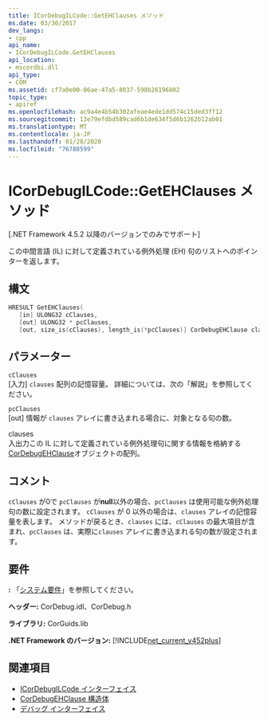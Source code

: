 ```yaml
---
title: ICorDebugILCode::GetEHClauses メソッド
ms.date: 03/30/2017
dev_langs:
- cpp
api_name:
- ICorDebugILCode.GetEHClauses
api_location:
- mscordbi.dll
api_type:
- COM
ms.assetid: cf7a0e00-06ae-47a5-8037-598b26196802
topic_type:
- apiref
ms.openlocfilehash: ac9a4e4b54b302afeae4ede1dd574c15ded3ff12
ms.sourcegitcommit: 13e79efdbd589cad6b1de634f5d6b1262b12ab01
ms.translationtype: MT
ms.contentlocale: ja-JP
ms.lasthandoff: 01/28/2020
ms.locfileid: "76788599"
---
```

# <a name="icordebugilcodegetehclauses-method"></a>ICorDebugILCode::GetEHClauses メソッド
[.NET Framework 4.5.2 以降のバージョンでのみでサポート]  
  
 この中間言語 (IL) に対して定義されている例外処理 (EH) 句のリストへのポインターを返します。  
  
## <a name="syntax"></a>構文  
  
```cpp
HRESULT GetEHClauses(  
   [in] ULONG32 cClauses,  
   [out] ULONG32 * pcClauses,  
   [out, size_is(cClauses), length_is(*pcClauses)] CorDebugEHClause clauses[]);  
```  
  
## <a name="parameters"></a>パラメーター  
 `cClauses`  
 [入力] `clauses` 配列の記憶容量。 詳細については、次の「解説」を参照してください。  
  
 `pcClauses`  
 [out] 情報が `clauses` アレイに書き込まれる場合に、対象となる句の数。  
  
 clauses  
 入出力この IL に対して定義されている例外処理句に関する情報を格納する[CorDebugEHClause](cordebugehclause-structure.md)オブジェクトの配列。  
  
## <a name="remarks"></a>コメント  
 `cClauses` が0で `pcClauses` が**null**以外の場合、`pcClauses` は使用可能な例外処理句の数に設定されます。 `cClauses` が 0 以外の場合は、`clauses` アレイの記憶容量を表します。 メソッドが戻るとき、`clauses` には、`cClauses` の最大項目が含まれ、`pcClauses` は、実際に`clauses` アレイに書き込まれる句の数が設定されます。  
  
## <a name="requirements"></a>要件  
 **:** 「[システム要件](../../../../docs/framework/get-started/system-requirements.md)」を参照してください。  
  
 **ヘッダー:** CorDebug.idl、CorDebug.h  
  
 **ライブラリ:** CorGuids.lib  
  
 **.NET Framework のバージョン:** [!INCLUDE[net_current_v452plus](../../../../includes/net-current-v452plus-md.md)]  
  
## <a name="see-also"></a>関連項目

- [ICorDebugILCode インターフェイス](icordebugilcode-interface.md)
- [CorDebugEHClause 構造体](cordebugehclause-structure.md)
- [デバッグ インターフェイス](debugging-interfaces.md)
